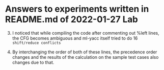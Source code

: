 # Answers to experiments written in README.md of 2022-01-27 Lab

3. I noticed that while compiling the code after commenting out %left lines, the CFG becomes ambiguous and ml-yacc itself tried to do 16 `shift/reduce conflicts`

4. By interchanging the order of both of these lines, the precedence order changes and the results of the calculation on the sample test cases also changes due to that.
